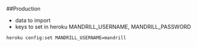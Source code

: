 ##Production

- data to import
- keys to set in heroku MANDRILL_USERNAME, MANDRILL_PASSWORD

```sh
heroku config:set MANDRILL_USERNAME=mandrill
```


